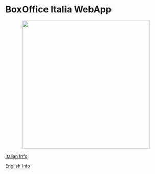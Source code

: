 # BoxOffice Italia WebApp
<p align="center">
  <img height="400" src="https://i.imgur.com/V4BOjFa.jpg" />
</p>

[Italian Info](https://github.com/RasterCrow/Boxoffice_Italia/blob/master/README-IT.md)

[English Info](https://github.com/RasterCrow/Boxoffice_Italia/blob/master/README-EN.md)
